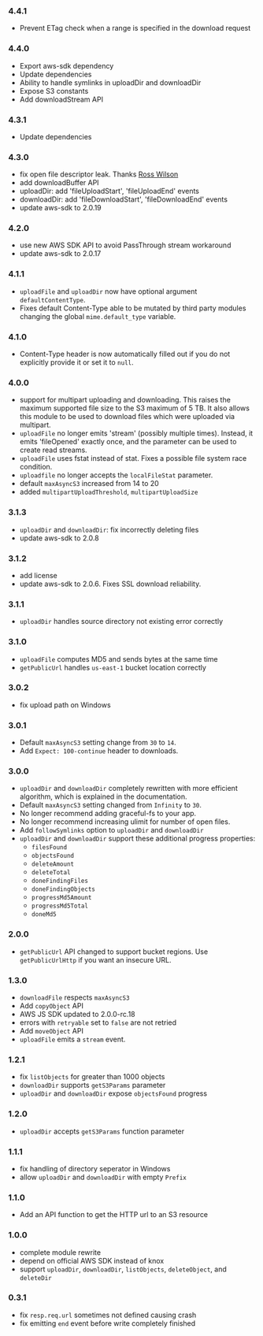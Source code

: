 ### 4.4.1
 * Prevent ETag check when a range is specified in the download request

### 4.4.0

 * Export aws-sdk dependency
 * Update dependencies
 * Ability to handle symlinks in uploadDir and downloadDir
 * Expose S3 constants
 * Add downloadStream API

### 4.3.1

 * Update dependencies

### 4.3.0

 * fix open file descriptor leak. Thanks
   [Ross Wilson](https://github.com/wilsonwc)
 * add downloadBuffer API
 * uploadDir: add 'fileUploadStart', 'fileUploadEnd' events
 * downloadDir: add 'fileDownloadStart', 'fileDownloadEnd' events
 * update aws-sdk to 2.0.19

### 4.2.0

 * use new AWS SDK API to avoid PassThrough stream workaround
 * update aws-sdk to 2.0.17

### 4.1.1

 * `uploadFile` and `uploadDir` now have optional argument `defaultContentType`.
 * Fixes default Content-Type able to be mutated by third party modules
   changing the global `mime.default_type` variable.

### 4.1.0

 * Content-Type header is now automatically filled out if you do not explicitly
   provide it or set it to `null`.

### 4.0.0

 * support for multipart uploading and downloading. This raises the maximum
   supported file size to the S3 maximum of 5 TB. It also allows this module
   to be used to download files which were uploaded via multipart.
 * `uploadFile` no longer emits 'stream' (possibly multiple times). Instead, it
   emits 'fileOpened' exactly once, and the parameter can be used to create
   read streams.
 * `uploadFile` uses fstat instead of stat. Fixes a possible file system race
   condition.
 * `uploadfile` no longer accepts the `localFileStat` parameter.
 * default `maxAsyncS3` increased from 14 to 20
 * added `multipartUploadThreshold`, `multipartUploadSize`

### 3.1.3

 * `uploadDir` and `downloadDir`: fix incorrectly deleting files
 * update aws-sdk to 2.0.8

### 3.1.2

 * add license
 * update aws-sdk to 2.0.6. Fixes SSL download reliability.

### 3.1.1

 * `uploadDir` handles source directory not existing error correctly

### 3.1.0

 * `uploadFile` computes MD5 and sends bytes at the same time
 * `getPublicUrl` handles `us-east-1` bucket location correctly

### 3.0.2

 * fix upload path on Windows

### 3.0.1

 * Default `maxAsyncS3` setting change from `30` to `14`.
 * Add `Expect: 100-continue` header to downloads.

### 3.0.0

 * `uploadDir` and `downloadDir` completely rewritten with more efficient
   algorithm, which is explained in the documentation.
 * Default `maxAsyncS3` setting changed from `Infinity` to `30`.
 * No longer recommend adding graceful-fs to your app.
 * No longer recommend increasing ulimit for number of open files.
 * Add `followSymlinks` option to `uploadDir` and `downloadDir`
 * `uploadDir` and `downloadDir` support these additional progress properties:
   - `filesFound`
   - `objectsFound`
   - `deleteAmount`
   - `deleteTotal`
   - `doneFindingFiles`
   - `doneFindingObjects`
   - `progressMd5Amount`
   - `progressMd5Total`
   - `doneMd5`

### 2.0.0

 * `getPublicUrl` API changed to support bucket regions. Use `getPublicUrlHttp`
   if you want an insecure URL.

### 1.3.0

 * `downloadFile` respects `maxAsyncS3`
 * Add `copyObject` API
 * AWS JS SDK updated to 2.0.0-rc.18
 * errors with `retryable` set to `false` are not retried
 * Add `moveObject` API
 * `uploadFile` emits a `stream` event.

### 1.2.1

 * fix `listObjects` for greater than 1000 objects
 * `downloadDir` supports `getS3Params` parameter
 * `uploadDir` and `downloadDir` expose `objectsFound` progress

### 1.2.0

 * `uploadDir` accepts `getS3Params` function parameter

### 1.1.1

 * fix handling of directory seperator in Windows
 * allow `uploadDir` and `downloadDir` with empty `Prefix`

### 1.1.0

 * Add an API function to get the HTTP url to an S3 resource

### 1.0.0

 * complete module rewrite
 * depend on official AWS SDK instead of knox
 * support `uploadDir`, `downloadDir`, `listObjects`, `deleteObject`, and `deleteDir`

### 0.3.1

 * fix `resp.req.url` sometimes not defined causing crash
 * fix emitting `end` event before write completely finished


